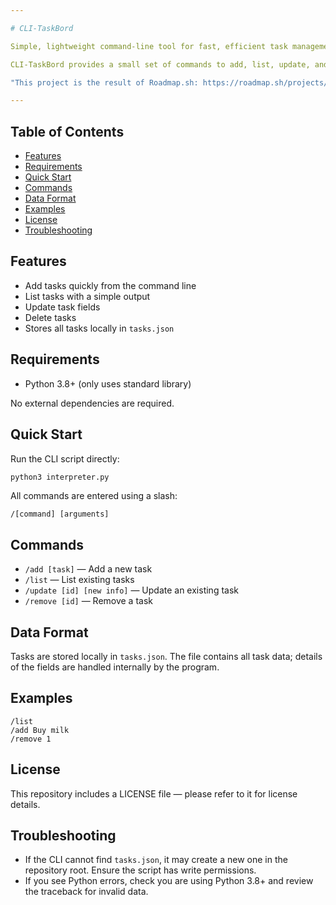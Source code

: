 ```yaml
---

# CLI-TaskBord

Simple, lightweight command-line tool for fast, efficient task management.

CLI-TaskBord provides a small set of commands to add, list, update, and remove tasks, storing them locally in a JSON file (`tasks.json`). It is intentionally minimal and depends only on the Python standard library.

"This project is the result of Roadmap.sh: https://roadmap.sh/projects/task-tracker"

---
```


## Table of Contents

* [Features](#features)
* [Requirements](#requirements)
* [Quick Start](#quick-start)
* [Commands](#commands)
* [Data Format](#data-format)
* [Examples](#examples)
* [License](#license)
* [Troubleshooting](#troubleshooting)

## Features

* Add tasks quickly from the command line
* List tasks with a simple output
* Update task fields
* Delete tasks
* Stores all tasks locally in `tasks.json`

## Requirements

* Python 3.8+ (only uses standard library)



No external dependencies are required.

## Quick Start

Run the CLI script directly:

```bash
python3 interpreter.py
```

All commands are entered using a slash:

```
/[command] [arguments]
```

## Commands

* `/add [task]` — Add a new task
* `/list` — List existing tasks
* `/update [id] [new info]` — Update an existing task
* `/remove [id]` — Remove a task

## Data Format

Tasks are stored locally in `tasks.json`. The file contains all task data; details of the fields are handled internally by the program.

## Examples

```
/list
/add Buy milk
/remove 1
```

## License

This repository includes a LICENSE file — please refer to it for license details.

## Troubleshooting

* If the CLI cannot find `tasks.json`, it may create a new one in the repository root. Ensure the script has write permissions.
* If you see Python errors, check you are using Python 3.8+ and review the traceback for invalid data.




